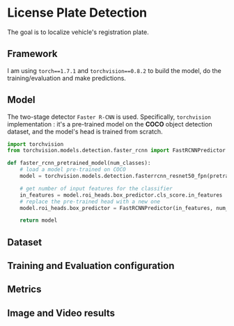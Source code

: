 # License Plate Detection

The goal is to localize vehicle's registration plate. 

## Framework

I am using `torch==1.7.1` and `torchvision==0.8.2` to build the model, do the training/evaluation and make predictions.

## Model

The two-stage detector `Faster R-CNN` is used. Specifically, `torchvision` implementation : it's a pre-trained model on the **COCO** object detection dataset, and the model's head is trained from scratch. 

```python
import torchvision
from torchvision.models.detection.faster_rcnn import FastRCNNPredictor

def faster_rcnn_pretrained_model(num_classes):
    # load a model pre-trained on COCO
    model = torchvision.models.detection.fasterrcnn_resnet50_fpn(pretrained=True)

    # get number of input features for the classifier
    in_features = model.roi_heads.box_predictor.cls_score.in_features
    # replace the pre-trained head with a new one
    model.roi_heads.box_predictor = FastRCNNPredictor(in_features, num_classes)

    return model
```

## Dataset
## Training and Evaluation configuration
## Metrics
## Image and Video results